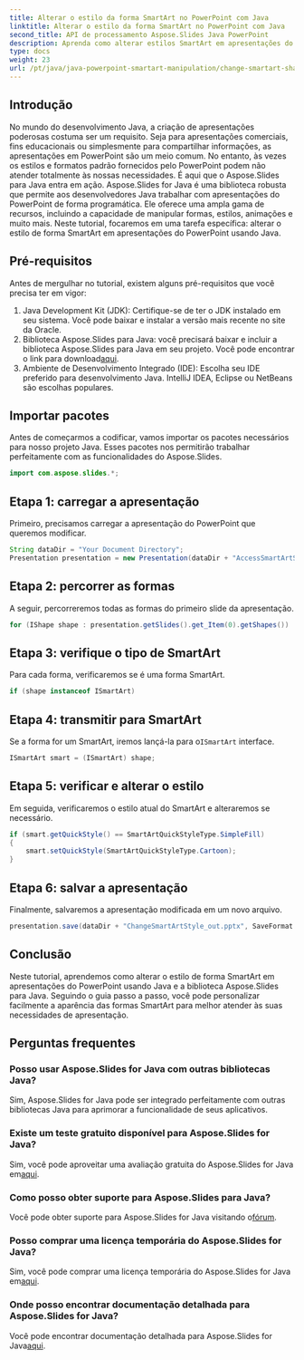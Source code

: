 ```yaml
---
title: Alterar o estilo da forma SmartArt no PowerPoint com Java
linktitle: Alterar o estilo da forma SmartArt no PowerPoint com Java
second_title: API de processamento Aspose.Slides Java PowerPoint
description: Aprenda como alterar estilos SmartArt em apresentações do PowerPoint usando Java com Aspose.Slides for Java. Impulsione suas apresentações.
type: docs
weight: 23
url: /pt/java/java-powerpoint-smartart-manipulation/change-smartart-shape-style-powerpoint-java/
---
```

## Introdução
No mundo do desenvolvimento Java, a criação de apresentações poderosas costuma ser um requisito. Seja para apresentações comerciais, fins educacionais ou simplesmente para compartilhar informações, as apresentações em PowerPoint são um meio comum. No entanto, às vezes os estilos e formatos padrão fornecidos pelo PowerPoint podem não atender totalmente às nossas necessidades. É aqui que o Aspose.Slides para Java entra em ação.
Aspose.Slides for Java é uma biblioteca robusta que permite aos desenvolvedores Java trabalhar com apresentações do PowerPoint de forma programática. Ele oferece uma ampla gama de recursos, incluindo a capacidade de manipular formas, estilos, animações e muito mais. Neste tutorial, focaremos em uma tarefa específica: alterar o estilo de forma SmartArt em apresentações do PowerPoint usando Java.
## Pré-requisitos
Antes de mergulhar no tutorial, existem alguns pré-requisitos que você precisa ter em vigor:
1. Java Development Kit (JDK): Certifique-se de ter o JDK instalado em seu sistema. Você pode baixar e instalar a versão mais recente no site da Oracle.
2. Biblioteca Aspose.Slides para Java: você precisará baixar e incluir a biblioteca Aspose.Slides para Java em seu projeto. Você pode encontrar o link para download[aqui](https://releases.aspose.com/slides/java/).
3. Ambiente de Desenvolvimento Integrado (IDE): Escolha seu IDE preferido para desenvolvimento Java. IntelliJ IDEA, Eclipse ou NetBeans são escolhas populares.

## Importar pacotes
Antes de começarmos a codificar, vamos importar os pacotes necessários para nosso projeto Java. Esses pacotes nos permitirão trabalhar perfeitamente com as funcionalidades do Aspose.Slides.
```java
import com.aspose.slides.*;
```
## Etapa 1: carregar a apresentação
Primeiro, precisamos carregar a apresentação do PowerPoint que queremos modificar.
```java
String dataDir = "Your Document Directory";
Presentation presentation = new Presentation(dataDir + "AccessSmartArtShape.pptx");
```
## Etapa 2: percorrer as formas
A seguir, percorreremos todas as formas do primeiro slide da apresentação.
```java
for (IShape shape : presentation.getSlides().get_Item(0).getShapes())
```
## Etapa 3: verifique o tipo de SmartArt
Para cada forma, verificaremos se é uma forma SmartArt.
```java
if (shape instanceof ISmartArt)
```
## Etapa 4: transmitir para SmartArt
 Se a forma for um SmartArt, iremos lançá-la para o`ISmartArt` interface.
```java
ISmartArt smart = (ISmartArt) shape;
```
## Etapa 5: verificar e alterar o estilo
Em seguida, verificaremos o estilo atual do SmartArt e alteraremos se necessário.
```java
if (smart.getQuickStyle() == SmartArtQuickStyleType.SimpleFill)
{
    smart.setQuickStyle(SmartArtQuickStyleType.Cartoon);
}
```
## Etapa 6: salvar a apresentação
Finalmente, salvaremos a apresentação modificada em um novo arquivo.
```java
presentation.save(dataDir + "ChangeSmartArtStyle_out.pptx", SaveFormat.Pptx);
```

## Conclusão
Neste tutorial, aprendemos como alterar o estilo de forma SmartArt em apresentações do PowerPoint usando Java e a biblioteca Aspose.Slides para Java. Seguindo o guia passo a passo, você pode personalizar facilmente a aparência das formas SmartArt para melhor atender às suas necessidades de apresentação.
## Perguntas frequentes
### Posso usar Aspose.Slides for Java com outras bibliotecas Java?
Sim, Aspose.Slides for Java pode ser integrado perfeitamente com outras bibliotecas Java para aprimorar a funcionalidade de seus aplicativos.
### Existe um teste gratuito disponível para Aspose.Slides for Java?
 Sim, você pode aproveitar uma avaliação gratuita do Aspose.Slides for Java em[aqui](https://releases.aspose.com/).
### Como posso obter suporte para Aspose.Slides para Java?
 Você pode obter suporte para Aspose.Slides for Java visitando o[fórum](https://forum.aspose.com/c/slides/11).
### Posso comprar uma licença temporária do Aspose.Slides for Java?
 Sim, você pode comprar uma licença temporária do Aspose.Slides for Java em[aqui](https://purchase.aspose.com/temporary-license/).
### Onde posso encontrar documentação detalhada para Aspose.Slides for Java?
 Você pode encontrar documentação detalhada para Aspose.Slides for Java[aqui](https://reference.aspose.com/slides/java/).